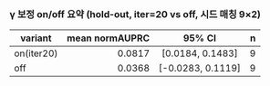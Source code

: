 ### γ 보정 on/off 요약 (hold-out, iter=20 vs off, 시드 매칭 9×2)

| variant | mean normAUPRC | 95% CI | n |
|---|---:|:---:|---:|
| on(iter20) | 0.0817 | [0.0184, 0.1483] | 9 |
| off        | 0.0368 | [-0.0283, 0.1119] | 9 |
